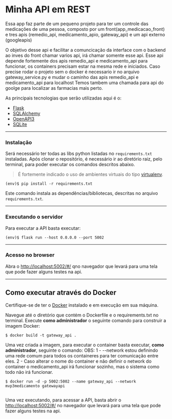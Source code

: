 # Minha API em REST

Essa app faz parte de um pequeno projeto para ter um controle das medicações de uma pessoa, composto por um front(app_medicacao_front) e tres apis (remedio_api, medicamento_apio, gateway_api) e um api externo (googleapis)

O objetivo desse api e facilitar a comuncicação da interface com o backend ao inves do front chamar varios api, irá chamar somente esse api.
Esse api depende fortemente dos apis remedio_api e medicamento_api para funcionar, os containers precisam estar na mesma rede e iniciados.
Caso precise rodar o projeto sem o docker é necessario ir no arquivo gateway_service.py e mudar o caminho das apis remedio_api e medicamento_api para localhost
Temos tambem uma chamada para api do goolge para localizar as farmacias mais perto.


As principais tecnologias que serão utilizadas aqui é o:
 - [Flask](https://flask.palletsprojects.com/en/2.3.x/)
 - [SQLAlchemy](https://www.sqlalchemy.org/)
 - [OpenAPI3](https://swagger.io/specification/)
 - [SQLite](https://www.sqlite.org/index.html)

---
### Instalação


Será necessário ter todas as libs python listadas no `requirements.txt` instaladas.
Após clonar o repositório, é necessário ir ao diretório raiz, pelo terminal, para poder executar os comandos descritos abaixo.

> É fortemente indicado o uso de ambientes virtuais do tipo [virtualenv](https://virtualenv.pypa.io/en/latest/installation.html).

```
(env)$ pip install -r requirements.txt
```

Este comando instala as dependências/bibliotecas, descritas no arquivo `requirements.txt`.

---
### Executando o servidor


Para executar a API  basta executar:

```
(env)$ flask run --host 0.0.0.0 --port 5002
```


---
### Acesso no browser

Abra o [http://localhost:5002/#/](http://localhost:5002/#/) qno navegador que levará para uma tela que pode fazer alguns testes na api.



---
## Como executar através do Docker

Certifique-se de ter o [Docker](https://docs.docker.com/engine/install/) instalado e em execução em sua máquina.

Navegue até o diretório que contém o Dockerfile e o requirements.txt no terminal.
Execute **como administrador** o seguinte comando para construir a imagem Docker:

```
$ docker build -t gateway_api .
```

Uma vez criada a imagem, para executar o container basta executar, **como administrador**, seguinte o comando:
OBS: 1 - --network estou definindo uma rede comum para todos os containeres para ter comunicação entre eles.
     2 - Caso alterar o nome do container e não definir o network do container o medicamento_api irá funcionar sozinho, mas o sistema como todo não irá funcionar. 

```
$ docker run -d -p 5002:5002 --name gateway_api --network mvp3medicamento gatewayapi
  
```

Uma vez executando, para acessar a API, basta abrir o [http://localhost:5002/#/](http://localhost:5002/#/) no navegador que levará para uma tela que pode fazer alguns testes na api.
